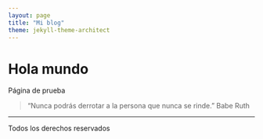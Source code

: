 ```yaml
---
layout: page
title: "Mi blog"
theme: jekyll-theme-architect
---
```


# Hola mundo

Página de prueba

> “Nunca podrás derrotar a la persona que nunca se rinde.”
> Babe Ruth


----

Todos los derechos reservados
